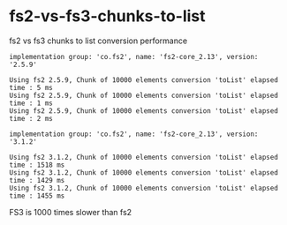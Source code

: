 # fs2-vs-fs3-chunks-to-list
fs2 vs fs3 chunks to list conversion performance

    implementation group: 'co.fs2', name: 'fs2-core_2.13', version: '2.5.9'

    Using fs2 2.5.9, Chunk of 10000 elements conversion 'toList' elapsed time : 5 ms
    Using fs2 2.5.9, Chunk of 10000 elements conversion 'toList' elapsed time : 1 ms
    Using fs2 2.5.9, Chunk of 10000 elements conversion 'toList' elapsed time : 2 ms

    implementation group: 'co.fs2', name: 'fs2-core_2.13', version: '3.1.2'
    
    Using fs2 3.1.2, Chunk of 10000 elements conversion 'toList' elapsed time : 1518 ms
    Using fs2 3.1.2, Chunk of 10000 elements conversion 'toList' elapsed time : 1429 ms
    Using fs2 3.1.2, Chunk of 10000 elements conversion 'toList' elapsed time : 1455 ms

FS3 is 1000 times slower than fs2